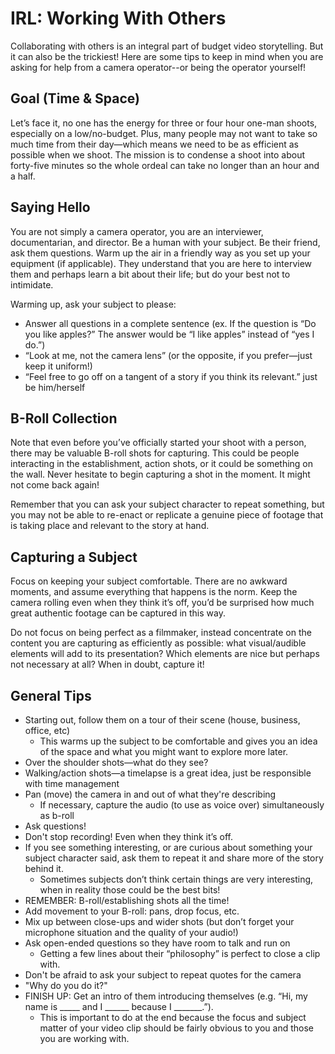 # IRL: Working With Others
Collaborating with others is an integral part of budget video storytelling. But it can also be the trickiest! Here are some tips to keep in mind when you are asking for help from a camera operator--or being the operator yourself!

## Goal (Time & Space)
Let’s face it, no one has the energy for three or four hour one-man shoots, especially on a low/no-budget. Plus, many people may not want to take so much time from their day—which means we need to be as efficient as possible when we shoot. The mission is to condense a shoot into about forty-five minutes so the whole ordeal can take no longer than an hour and a half.

## Saying Hello
You are not simply a camera operator, you are an interviewer, documentarian, and director. Be a human with your subject. Be their friend, ask them questions. Warm up the air in a friendly way as you set up your equipment (if applicable). They understand that you are here to interview them and perhaps learn a bit about their life; but do your best not to intimidate.

Warming up, ask your subject to please:
* Answer all questions in a complete sentence (ex. If the question is “Do you like apples?” The answer would be “I like apples” instead of “yes I do.”)
* “Look at me, not the camera lens” (or the opposite, if you prefer—just keep it uniform!)
* “Feel free to go off on a tangent of a story if you think its relevant.”
just be him/herself

## B-Roll Collection
Note that even before you’ve officially started your shoot with a person, there may be valuable B-roll shots for capturing. This could be people interacting in the establishment, action shots, or it could be something on the wall. Never hesitate to begin capturing a shot in the moment. It might not come back again!

Remember that you can ask your subject character to repeat something, but you may not be able to re-enact or replicate a genuine piece of footage that is taking place and relevant to the story at hand.

## Capturing a Subject
Focus on keeping your subject comfortable. There are no awkward moments, and assume everything that happens is the norm. Keep the camera rolling even when they think it’s off, you’d be surprised how much great authentic footage can be captured in this way.

Do not focus on being perfect as a filmmaker, instead concentrate on the content you are capturing as efficiently as possible: what visual/audible elements will add to its presentation? Which elements are nice but perhaps not necessary at all? When in doubt, capture it!

## General Tips
* Starting out, follow them on a tour of their scene (house, business, office, etc)
  * This warms up the subject to be comfortable and gives you an idea of the space and what you might want to explore more later.
* Over the shoulder shots—what do they see?
* Walking/action shots—a timelapse is a great idea, just be responsible with time management
* Pan (move) the camera in and out of what they're describing
  * If necessary, capture the audio (to use as voice over) simultaneously as b-roll
* Ask questions!
* Don't stop recording! Even when they think it’s off.
* If you see something interesting, or are curious about something your subject character said, ask them to repeat it and share more of the story behind it. 
  * Sometimes subjects don’t think certain things are very interesting, when in reality those could be the best bits!
* REMEMBER: B-roll/establishing shots all the time! 
* Add movement to your B-roll: pans, drop focus, etc. 
* Mix up between close-ups and wider shots (but don’t forget your microphone situation and the quality of your audio!)
* Ask open-ended questions so they have room to talk and run on
  * Getting a few lines about their “philosophy” is perfect to close a clip with.
* Don't be afraid to ask your subject to repeat quotes for the camera 
* "Why do you do it?" 
* FINISH UP: Get an intro of them introducing themselves (e.g. “Hi, my name is _____ and I ______ because I _______.”). 
  * This is important to do at the end because the focus and subject matter of your video clip should be fairly obvious to you and those you are working with.

